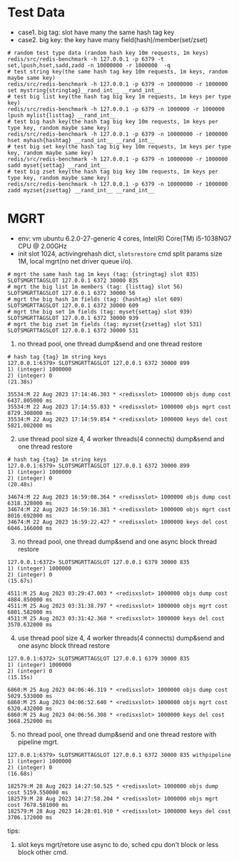 # Test Data
* case1. big tag: slot have many the same hash tag key
* case2. big key: the key have many field(hash)/member(set/zset)
```shell
# random test type data (random hash key 10m requests, 1m keys)
redis/src/redis-benchmark -h 127.0.0.1 -p 6379 -t set,lpush,hset,sadd,zadd -n 10000000 -r 1000000  -q
# test string key(the same hash tag key 10m requests, 1m keys, random maybe same key)
redis/src/redis-benchmark -h 127.0.0.1 -p 6379 -n 10000000 -r 1000000 set mystring{stringtag}__rand_int__ __rand_int__
# test big list key(the hash tag big key 1m requests, 1m keys per type key)
redis/src/redis-benchmark -h 127.0.0.1 -p 6379 -n 1000000 -r 1000000 lpush mylist{listtag} __rand_int__
# test big hash key(the hash tag big key 10m requests, 1m keys per type key, random maybe same key)
redis/src/redis-benchmark -h 127.0.0.1 -p 6379 -n 10000000 -r 1000000 hset myhash{hashtag} __rand_int__ __rand_int__
# test big set key(the hash tag big key 10m requests, 1m keys per type key, random maybe same key)
redis/src/redis-benchmark -h 127.0.0.1 -p 6379 -n 10000000 -r 1000000 sadd myset{settag} __rand_int__
# test big zset key(the hash tag big key 10m requests, 1m keys per type key, random maybe same key)
redis/src/redis-benchmark -h 127.0.0.1 -p 6379 -n 10000000 -r 1000000 zadd myzset{zsettag} __rand_int__ __rand_int__
```
# MGRT
* env: vm ubuntu 6.2.0-27-generic 4 cores, Intel(R) Core(TM) i5-1038NG7 CPU @ 2.00GHz
* init slot 1024, activingrehash dict, `slotsrestore` cmd split params size 1M, local mgrt(no net driver queue i/o).
```shell
# mgrt the same hash tag 1m keys (tag: {stringtag} slot 835)
SLOTSMGRTTAGSLOT 127.0.0.1 6372 30000 835
# mgrt the big list 1m members (tag: {listtag} slot 56)
SLOTSMGRTTAGSLOT 127.0.0.1 6372 30000 56
# mgrt the big hash 1m fields (tag: {hashtag} slot 609)
SLOTSMGRTTAGSLOT 127.0.0.1 6372 30000 609
# mgrt the big set 1m fields (tag: myset{settag} slot 939)
SLOTSMGRTTAGSLOT 127.0.0.1 6372 30000 939
# mgrt the big zset 1m fields (tag: myzset{zsettag} slot 531)
SLOTSMGRTTAGSLOT 127.0.0.1 6372 30000 531
```
1. no thread pool, one thread dump&send and one thread restore
```shell
# hash tag {tag} 1m string keys
127.0.0.1:6379> SLOTSMGRTTAGSLOT 127.0.0.1 6372 30000 899
1) (integer) 1000000
2) (integer) 0
(21.38s)

35534:M 22 Aug 2023 17:14:46.303 * <redisxslot> 1000000 objs dump cost 6437.805000 ms
35534:M 22 Aug 2023 17:14:55.033 * <redisxslot> 1000000 objs mgrt cost 8729.308000 ms
35534:M 22 Aug 2023 17:14:59.854 * <redisxslot> 1000000 keys del cost 5821.002000 ms
```
2. use thread pool size 4, 4 worker threads(4 connects) dump&send and one thread restore
```shell
# hash tag {tag} 1m string keys
127.0.0.1:6379> SLOTSMGRTTAGSLOT 127.0.0.1 6372 30000 899
1) (integer) 1000000
2) (integer) 0
(20.48s)

34674:M 22 Aug 2023 16:59:08.364 * <redisxslot> 1000000 objs dump cost 6318.328000 ms
34674:M 22 Aug 2023 16:59:16.381 * <redisxslot> 1000000 objs mgrt cost 8016.692000 ms
34674:M 22 Aug 2023 16:59:22.427 * <redisxslot> 1000000 keys del cost 6046.166000 ms
```
3. no thread pool, one thread dump&send and one async block thread restore
```shell
127.0.0.1:6372> SLOTSMGRTTAGSLOT 127.0.0.1 6379 30000 835
1) (integer) 1000000
2) (integer) 0
(15.67s)

4511:M 25 Aug 2023 03:29:47.003 * <redisxslot> 1000000 objs dump cost 4884.850000 ms
4511:M 25 Aug 2023 03:31:38.797 * <redisxslot> 1000000 objs mgrt cost 6801.582000 ms
4511:M 25 Aug 2023 03:31:42.368 * <redisxslot> 1000000 keys del cost 3570.632000 ms
```
4. use thread pool size 4, 4 worker threads(4 connects) dump&send and one async block thread restore
```shell
127.0.0.1:6372> SLOTSMGRTTAGSLOT 127.0.0.1 6379 30000 835
1) (integer) 1000000
2) (integer) 0
(15.15s)

6860:M 25 Aug 2023 04:06:46.319 * <redisxslot> 1000000 objs dump cost 5029.533000 ms
6860:M 25 Aug 2023 04:06:52.640 * <redisxslot> 1000000 objs mgrt cost 6320.432000 ms
6860:M 25 Aug 2023 04:06:56.308 * <redisxslot> 1000000 keys del cost 3668.252000 ms
```
5. no thread pool, one thread dump&send and one thread restore with pipeline mgrt.
```shell
127.0.0.1:6379> SLOTSMGRTTAGSLOT 127.0.0.1 6372 30000 835 withpipeline
1) (integer) 1000000
2) (integer) 0
(16.68s)

182579:M 28 Aug 2023 14:27:50.525 * <redisxslot> 1000000 objs dump cost 5159.550000 ms
182579:M 28 Aug 2023 14:27:58.204 * <redisxslot> 1000000 objs mgrt cost 7678.581000 ms
182579:M 28 Aug 2023 14:28:01.910 * <redisxslot> 1000000 keys del cost 3706.172000 ms
```

tips: 
1. slot keys mgrt/retore use async to do, sched cpu don't block or less block other cmd.